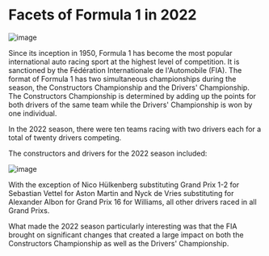 # Facets of Formula 1 in 2022

![image](https://github.com/jaedagantulga/facets-of-formula-one/assets/69090315/9c8b874a-f696-4e45-9e2d-69626e86d106)


Since its inception in 1950, Formula 1 has become the most popular international auto racing sport at the highest level of competition. It is sanctioned by the Fédération Internationale de l'Automobile (FIA). The format of Formula 1 has two simultaneous championships during the season, the Constructors Championship and the Drivers' Championship. The Constructors Championship is determined by adding up the points for both drivers of the same team while the Drivers' Championship is won by one individual. 

In the 2022 season, there were ten teams racing with two drivers each for a total of twenty drivers competing. 

The constructors and drivers for the 2022 season included:

![image](https://github.com/jaedagantulga/facets-of-formula-one/assets/69090315/e08cdc69-7b3e-4c53-91bc-a989c600d774)

With the exception of Nico Hülkenberg substituting Grand Prix 1-2 for Sebastian Vettel for Aston Martin and Nyck de Vries substituting for Alexander Albon for Grand Prix 16 for Williams, all other drivers raced in all Grand Prixs.

What made the 2022 season particularly interesting was that the FIA brought on significant changes that created a large impact on both the Constructors Championship as well as the Drivers' Championship.
